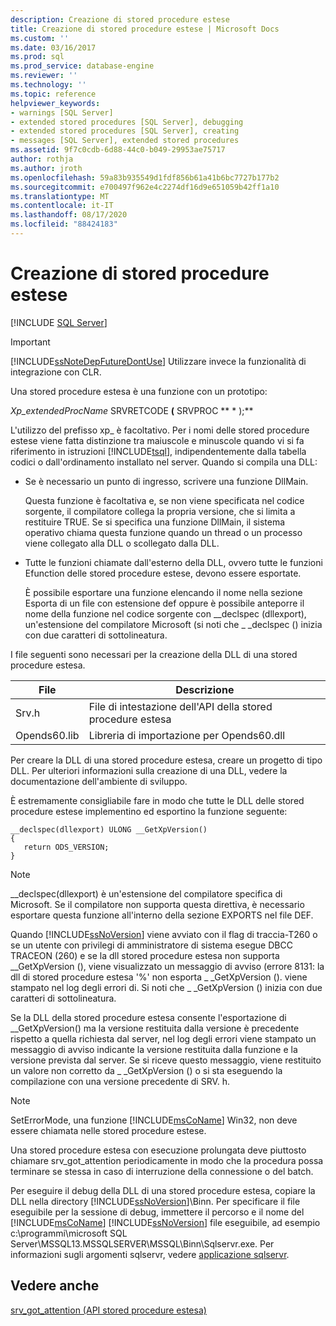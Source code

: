 ```yaml
---
description: Creazione di stored procedure estese
title: Creazione di stored procedure estese | Microsoft Docs
ms.custom: ''
ms.date: 03/16/2017
ms.prod: sql
ms.prod_service: database-engine
ms.reviewer: ''
ms.technology: ''
ms.topic: reference
helpviewer_keywords:
- warnings [SQL Server]
- extended stored procedures [SQL Server], debugging
- extended stored procedures [SQL Server], creating
- messages [SQL Server], extended stored procedures
ms.assetid: 9f7c0cdb-6d88-44c0-b049-29953ae75717
author: rothja
ms.author: jroth
ms.openlocfilehash: 59a83b935549d1fdf856b61a41b6bc7727b177b2
ms.sourcegitcommit: e700497f962e4c2274df16d9e651059b42ff1a10
ms.translationtype: MT
ms.contentlocale: it-IT
ms.lasthandoff: 08/17/2020
ms.locfileid: "88424183"
---
```

# <a name="creating-extended-stored-procedures"></a>Creazione di stored procedure estese
 [!INCLUDE [SQL Server](../../includes/applies-to-version/sqlserver.md)]
    
> [!IMPORTANT]  
>  [!INCLUDE[ssNoteDepFutureDontUse](../../includes/ssnotedepfuturedontuse-md.md)] Utilizzare invece la funzionalità di integrazione con CLR.  
  
 Una stored procedure estesa è una funzione con un prototipo:  
  
 *Xp_extendedProcName* SRVRETCODE **(** SRVPROC ** \* );**  
  
 L'utilizzo del prefisso xp_ è facoltativo. Per i nomi delle stored procedure estese viene fatta distinzione tra maiuscole e minuscole quando vi si fa riferimento in istruzioni [!INCLUDE[tsql](../../includes/tsql-md.md)], indipendentemente dalla tabella codici o dall'ordinamento installato nel server. Quando si compila una DLL:  
  
-   Se è necessario un punto di ingresso, scrivere una funzione DllMain.  
  
     Questa funzione è facoltativa e, se non viene specificata nel codice sorgente, il compilatore collega la propria versione, che si limita a restituire TRUE. Se si specifica una funzione DllMain, il sistema operativo chiama questa funzione quando un thread o un processo viene collegato alla DLL o scollegato dalla DLL.  
  
-   Tutte le funzioni chiamate dall'esterno della DLL, ovvero tutte le funzioni Efunction delle stored procedure estese, devono essere esportate.  
  
     È possibile esportare una funzione elencando il nome nella sezione Esporta di un file con estensione def oppure è possibile anteporre il nome della funzione nel codice sorgente con __declspec (dllexport), un'estensione del compilatore Microsoft (si noti che \_ _declspec () inizia con due caratteri di sottolineatura.  
  
 I file seguenti sono necessari per la creazione della DLL di una stored procedure estesa.  
  
|File|Descrizione|  
|----------|-----------------|  
|Srv.h|File di intestazione dell'API della stored procedure estesa|  
|Opends60.lib|Libreria di importazione per Opends60.dll|  
  
 Per creare la DLL di una stored procedure estesa, creare un progetto di tipo DLL. Per ulteriori informazioni sulla creazione di una DLL, vedere la documentazione dell'ambiente di sviluppo.  
  
 È estremamente consigliabile fare in modo che tutte le DLL delle stored procedure estese implementino ed esportino la funzione seguente:  
  
```  
__declspec(dllexport) ULONG __GetXpVersion()  
{  
   return ODS_VERSION;  
}  
```  
  
> [!NOTE]  
>  __declspec(dllexport) è un'estensione del compilatore specifica di Microsoft. Se il compilatore non supporta questa direttiva, è necessario esportare questa funzione all'interno della sezione EXPORTS nel file DEF.  
  
 Quando [!INCLUDE[ssNoVersion](../../includes/ssnoversion-md.md)] viene avviato con il flag di traccia-T260 o se un utente con privilegi di amministratore di sistema esegue DBCC TRACEON (260) e se la dll stored procedure estesa non supporta __GetXpVersion (), viene visualizzato un messaggio di avviso (errore 8131: la dll di stored procedure estesa '%' non esporta \_ _GetXpVersion (). viene stampato nel log degli errori di. Si noti che \_ _GetXpVersion () inizia con due caratteri di sottolineatura.  
  
 Se la DLL della stored procedure estesa consente l'esportazione di __GetXpVersion() ma la versione restituita dalla versione è precedente rispetto a quella richiesta dal server, nel log degli errori viene stampato un messaggio di avviso indicante la versione restituita dalla funzione e la versione prevista dal server. Se si riceve questo messaggio, viene restituito un valore non corretto da \_ _GetXpVersion () o si sta eseguendo la compilazione con una versione precedente di SRV. h.  
  
> [!NOTE]  
>  SetErrorMode, una funzione [!INCLUDE[msCoName](../../includes/msconame-md.md)] Win32, non deve essere chiamata nelle stored procedure estese.  
  
 Una stored procedure estesa con esecuzione prolungata deve piuttosto chiamare srv_got_attention periodicamente in modo che la procedura possa terminare se stessa in caso di interruzione della connessione o del batch.  
  
 Per eseguire il debug della DLL di una stored procedure estesa, copiare la DLL nella directory [!INCLUDE[ssNoVersion](../../includes/ssnoversion-md.md)]\Binn. Per specificare il file eseguibile per la sessione di debug, immettere il percorso e il nome del [!INCLUDE[msCoName](../../includes/msconame-md.md)] [!INCLUDE[ssNoVersion](../../includes/ssnoversion-md.md)] file eseguibile, ad esempio c:\programmi\microsoft SQL Server\MSSQL13.MSSQLSERVER\MSSQL\Binn\Sqlservr.exe. Per informazioni sugli argomenti sqlservr, vedere [applicazione sqlservr](../../tools/sqlservr-application.md).  
  
## <a name="see-also"></a>Vedere anche  
 [srv_got_attention &#40;API stored procedure estesa&#41;](../../relational-databases/extended-stored-procedures-reference/srv-got-attention-extended-stored-procedure-api.md)  
  
  
